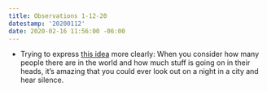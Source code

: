 ```yaml
---
title: Observations 1-12-20
datestamp: '20200112'
date: 2020-02-16 11:56:00 -06:00
---
```


- Trying to express [this idea](https://spencertweedy.com/observations/040819.html) more clearly: When you consider how many people there are in the world and how much stuff is going on in their heads, it’s amazing that you could ever look out on a night in a city and hear silence.
